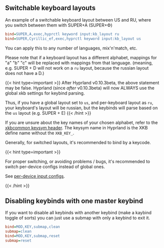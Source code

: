 ## Switchable keyboard layouts

An example of a switchable keyboard layout between US and RU, where you switch
between them with <key>SUPER</key>+<key>A</key> (<key>SUPER</key>+<key>Ф</key>)

```ini
bind=SUPER,A,exec,hyprctl keyword input:kb_layout ru
bind=SUPER,Cyrillic_ef,exec,hyprctl keyword input:kb_layout us
```

You can apply this to any number of languages, mix'n'match, etc.

Please note that if a keyboard layout has a different alphabet, mappings for "a"
"b" "c" will be replaced with mappings from that language. (meaning, e.g.
<key>SUPER</key> + <key>D</key> will not work on a `ru` layout, because the russian layout does not
have a <key>D</key>.)

{{< hint type=important >}}
After Hyprland v0.10.3beta, the above statement may be false. Hyprland (since *after* v0.10.3beta) will now ALWAYS use the global xkb settings for keybind parsing.

Thus, if you have a global layout set to `us`, and per-keyboard layout as `ru`, your keyboard's layout will be russian, but the keybinds will parse based on
the `us` layout (e.g. <key>SUPER</key> + <key>E</key>)
{{< /hint >}}

If you are unsure about the key names of your chosen alphabet, refer to the
[xkbcommon keysym header](https://github.com/xkbcommon/libxkbcommon/blob/master/include/xkbcommon/xkbcommon-keysyms.h).
The keysym name in Hyprland is the XKB define name without the `XKB_KEY_`.

Generally, for switched layouts, it's recommended to bind by a keycode.

{{< hint type=important >}}

For proper switching, or avoiding problems / bugs, it's recommended to switch per-device configs instead of global ones.

See [per-device input configs](../Keywords/#per-device-input-configs).

{{< /hint >}}

## Disabling keybinds with one master keybind

If you want to disable all keybinds with another keybind (make a kaybind toggle
of sorts) you can just use a submap with only a keybind to exit it.

```ini
bind=MOD,KEY,submap,clean
submap=clean
bind=MOD,KEY,submap,reset
submap=reset
```
